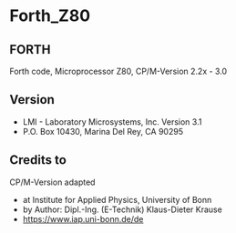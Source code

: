 # Forth_Z80

## FORTH
Forth code, Microprocessor Z80, CP/M-Version 2.2x - 3.0

## Version 
- LMI - Laboratory Microsystems, Inc. Version 3.1  
- P.O. Box 10430, Marina Del Rey, CA 90295

## Credits to
CP/M-Version adapted  
- at Institute for Applied Physics, University of Bonn 
- by Author: Dipl.-Ing. (E-Technik) Klaus-Dieter Krause
- https://www.iap.uni-bonn.de/de
